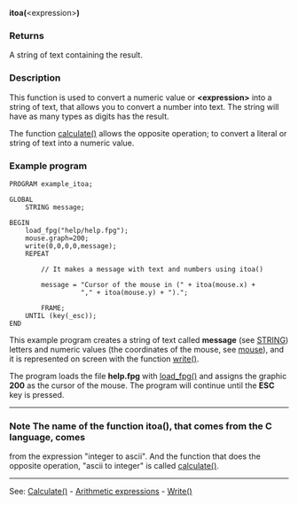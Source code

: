 **itoa(**&lt;expression&gt;**)**

### Returns

A string of text containing the result.

### Description

This function is used to convert a numeric value or **&lt;expression&gt;** into
a string of text, that allows you to convert a number into text.
The string will have as many types as digits has the result.

The function [calculate()](calculate().md) allows the opposite operation;
to convert a literal or string of text into a numeric value.

### Example program
```
PROGRAM example_itoa;

GLOBAL
    STRING message;

BEGIN
    load_fpg("help/help.fpg");
    mouse.graph=200;
    write(0,0,0,0,message);
    REPEAT

        // It makes a message with text and numbers using itoa()

        message = "Cursor of the mouse in (" + itoa(mouse.x) +
                  "," + itoa(mouse.y) + ").";

        FRAME;
    UNTIL (key(_esc));
END
```


This example program creates a string of text called **message**
(see [STRING](data_of_type_string.md)) letters and numeric values (the coordinates
of the mouse, see [mouse](global_struct_mouse.md)), and it is represented on screen
with the function [write()](write().md).

The program loads the file **help.fpg** with [load_fpg()](load_fpg().md) and assigns
the graphic **200** as the cursor of the mouse. The program will continue until
the **ESC** key is pressed.

---------------------------------------


### Note The name of the function **itoa()**, that comes from the C language, comes
from the expression &quot;integer to ascii&quot;. And the function that does the opposite
operation, &quot;ascii to integer&quot; is called [calculate()](calculate().md).

---------------------------------------
See: [Calculate()](calculate().md) - [Arithmetic expressions](definition_of_an_expression.md) - [Write()](write().md)

